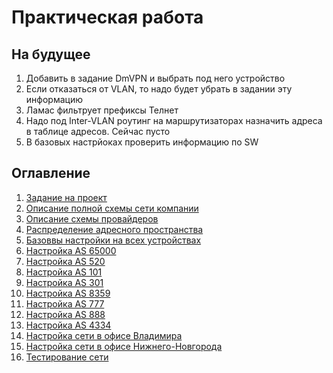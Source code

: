 # Практическая работа

## На будущее

1. Добавить в задание DmVPN и выбрать под него устройство
2. Если отказаться от VLAN, то надо будет убрать в задании эту информацию
3. Ламас фильтрует префиксы Телнет
4. Надо под Inter-VLAN роутинг на маршрутизаторах назначить адреса в таблице адресов. Сейчас пусто
5. В базовых настрйоках проверить информацию по SW 

## Оглавление

1. [Задание на проект](./docs/tasks.md)
2. [Описание полной схемы сети компании](./docs/office_descriptions.md)
3. [Описание схемы провайдеров](./docs/operator_discriptions.md)
4. [Распределение адресного пространства](./docs/addresses.md)
5. [Базоввы настройки на всех устройствах](./docs/base_config.md)
6. [Настройка AS 65000](./docs/as-65000.md)
7. [Настройка AS 520](./docs/as-520.md)
8. [Настройка AS 101](./docs/as-101.md)
9. [Настройка AS 301](./docs/as-301.md)
10. [Настройка AS 8359](./docs/as-8359.md)
11. [Настройка AS 777](./docs/as-777.md)
12. [Настройка AS 888](./docs/as-888.md)
13. [Настройка AS 4334](./docs/as-4334.md)
14. [Настройка сети в офисе Владимира](./docs/vladimir-network.md)
15. [Настройка сети в офисе Нижнего-Новгорода](./docs/nizhni-novgorod-network.md)
16. [Тестирование сети](./docs/testing.md)
